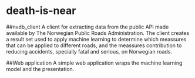 # death-is-near

##nvdb_client
A client for extracting data from the public API made available by The Norwegian Public Roads Administration.
The client creates a result set used to apply machine learning to determine which meassures that can be applied to different roads, and the meassures contribution to reducing accidents, specially fatal and serious, on Norwegian roads.

##Web application
A simple web application wraps the machine learning model and the presentation.